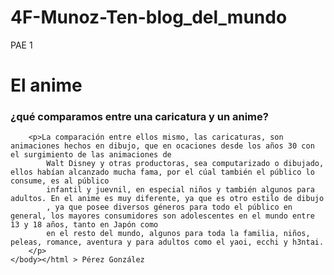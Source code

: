 # 4F-Munoz-Ten-blog_del_mundo
PAE 1 
<!DOCTYPE html>
<html lang="es">
    <head>
        <meta charset="UTF-8">
        <title>El blog del mundo, Muñoz Valencia, Pérez González</title>
    </head>
    <body>
        <hgroup>
            <h1>El anime</h1>
            <h3>¿qué comparamos entre una caricatura y un anime?</h3>
        </hgroup>

        <p>La comparación entre ellos mismo, las caricaturas, son animaciones hechos en dibujo, que en ocaciones desde los años 30 con el surgimiento de las animaciones de 
            Walt Disney y otras productoras, sea computarizado o dibujado, ellos habían alcanzado mucha fama, por el cúal también el público lo consume, es al público
            infantil y juevnil, en especial niños y también algunos para adultos. En el anime es muy diferente, ya que es otro estilo de dibujo
            , ya que posee diversos géneros para todo el público en general, los mayores consumidores son adolescentes en el mundo entre 13 y 18 años, tanto en Japón como
            en el resto del mundo, algunos para toda la familia, niños, peleas, romance, aventura y para adultos como el yaoi, ecchi y h3ntai.
        </p>
    </body></html > Pérez González
